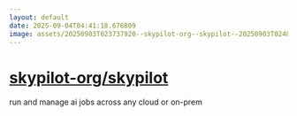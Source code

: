 ```yaml
---
layout: default
date: 2025-09-04T04:41:18.676809
image: assets/20250903T023737920--skypilot-org--skypilot--20250903T024829987--cropped.png
---
```


# [skypilot-org/skypilot](https://github.com/skypilot-org/skypilot)

run and manage ai jobs across any cloud or on-prem

